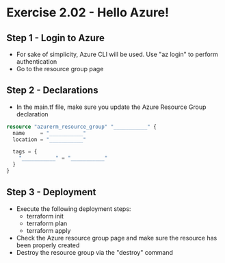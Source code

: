 # Exercise 2.02 - Hello Azure!

## Step 1 - Login to Azure

- For sake of simplicity, Azure CLI will be used. Use "az login" to perform authentication
- Go to the resource group page

## Step 2 - Declarations

- In the main.tf file, make sure you update the Azure Resource Group declaration

```terraform
resource "azurerm_resource_group" "___________" {
  name     = "___________"
  location = "___________"

  tags = {
    "___________" = "___________"
  }
}
```

## Step 3 - Deployment

- Execute the following deployment steps:
  - terraform init
  - terraform plan
  - terraform apply
- Check the Azure resource group page and make sure the resource has been properly created
- Destroy the resource group via the "destroy" command
